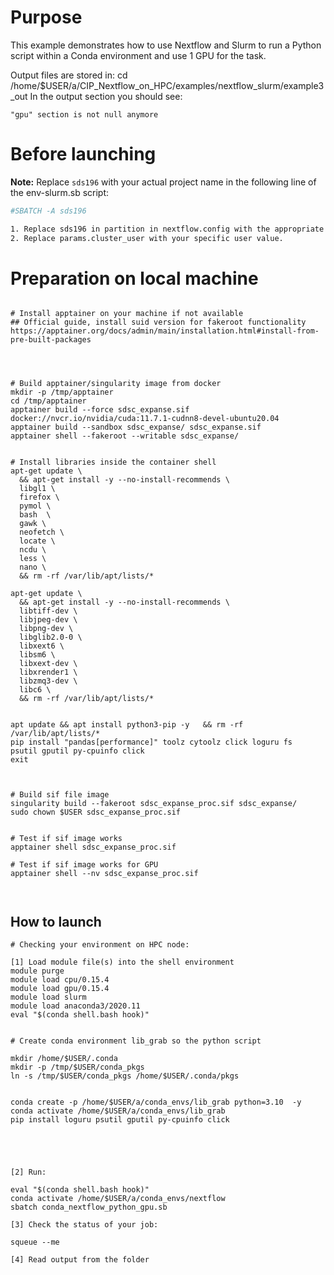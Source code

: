 # Purpose

This example demonstrates how to use Nextflow and Slurm to run a Python script within a Conda environment and use 1 GPU for the task.

Output files are stored in:  cd /home/$USER/a/CIP_Nextflow_on_HPC/examples/nextflow_slurm/example3_out
In the output section you should see:

```
"gpu" section is not null anymore
```


# Before launching


**Note:** Replace `sds196` with your actual project name in the following line of the env-slurm.sb script:
```bash
#SBATCH -A sds196

1. Replace sds196 in partition in nextflow.config with the appropriate value for your  access configuration.
2. Replace params.cluster_user with your specific user value.

```


# Preparation on local machine

```

# Install apptainer on your machine if not available
## Official guide, install suid version for fakeroot functionality
https://apptainer.org/docs/admin/main/installation.html#install-from-pre-built-packages




# Build apptainer/singularity image from docker
mkdir -p /tmp/apptainer
cd /tmp/apptainer
apptainer build --force sdsc_expanse.sif  docker://nvcr.io/nvidia/cuda:11.7.1-cudnn8-devel-ubuntu20.04
apptainer build --sandbox sdsc_expanse/ sdsc_expanse.sif 
apptainer shell --fakeroot --writable sdsc_expanse/


# Install libraries inside the container shell
apt-get update \
  && apt-get install -y --no-install-recommends \
  libgl1 \
  firefox \
  pymol \
  bash  \
  gawk \
  neofetch \
  locate \
  ncdu \
  less \
  nano \
  && rm -rf /var/lib/apt/lists/*

apt-get update \
  && apt-get install -y --no-install-recommends \
  libtiff-dev \
  libjpeg-dev \
  libpng-dev \
  libglib2.0-0 \
  libxext6 \
  libsm6 \
  libxext-dev \
  libxrender1 \
  libzmq3-dev \
  libc6 \
  && rm -rf /var/lib/apt/lists/*


apt update && apt install python3-pip -y   && rm -rf /var/lib/apt/lists/*
pip install "pandas[performance]" toolz cytoolz click loguru fs  psutil gputil py-cpuinfo click
exit



# Build sif file image
singularity build --fakeroot sdsc_expanse_proc.sif sdsc_expanse/
sudo chown $USER sdsc_expanse_proc.sif


# Test if sif image works 
apptainer shell sdsc_expanse_proc.sif

# Test if sif image works for GPU
apptainer shell --nv sdsc_expanse_proc.sif



```



## How to launch 

```
# Checking your environment on HPC node:

[1] Load module file(s) into the shell environment
module purge
module load cpu/0.15.4
module load gpu/0.15.4
module load slurm
module load anaconda3/2020.11
eval "$(conda shell.bash hook)"


# Create conda environment lib_grab so the python script

mkdir /home/$USER/.conda
mkdir -p /tmp/$USER/conda_pkgs
ln -s /tmp/$USER/conda_pkgs /home/$USER/.conda/pkgs


conda create -p /home/$USER/a/conda_envs/lib_grab python=3.10  -y 
conda activate /home/$USER/a/conda_envs/lib_grab
pip install loguru psutil gputil py-cpuinfo click





[2] Run:

eval "$(conda shell.bash hook)"
conda activate /home/$USER/a/conda_envs/nextflow
sbatch conda_nextflow_python_gpu.sb

[3] Check the status of your job:

squeue --me

[4] Read output from the folder


```
